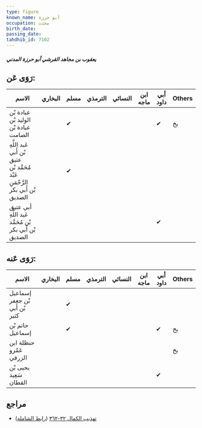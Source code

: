 ```yaml
---
type: figure
known_name: أبو حرزة
occupation: محدث
birth_date:
passing_date:
tahdhib_id: 7102
---
```

##### يعقوب بن مجاهد القرشي أبو حرزة المدني

## رَوَى عَن:
| الاسم                                                                         | البخاري | مسلم | الترمذي | النسائي | ابن ماجه | أبي داود | Others |
| ----------------------------------------------------------------------------- | ------- | ---- | ------- | ------- | -------- | -------- | ------ |
| عبادة بْن الوليد بْن عبادة بْن الصامت                                         |         | ✔    |         |         |          | ✔        | بخ     |
| عَبد اللَّهِ بْن أَبي عتيق مُحَمَّد بْن عَبْد الرَّحْمَنِ بْن أَبي بكر الصديق |         | ✔    |         |         |          |          |        |
| أبي عتيق عَبد اللَّهِ بْن مُحَمَّد بْن أَبي بكر الصديق                        |         |      |         |         |          | ✔        |        |
## رَوَى عَنه:
| الاسم                          | البخاري | مسلم | الترمذي | النسائي | ابن ماجه | أبي داود | Others |
| ------------------------------ | ------- | ---- | ------- | ------- | -------- | -------- | ------ |
| إسماعيل بْن جعفر بْن أَبي كثير |         | ✔    |         |         |          |          |        |
| حاتم بْن إسماعيل               |         | ✔    |         |         |          | ✔        | بخ     |
| حنظلة ابن عَمْرو الزرقي        |         |      |         |         |          |          | بخ     |
| يحيى بْن سَعِيد القطان         |         |      |         |         |          | ✔        |        |
## مراجع
- [تهذيب الكمال ٣٢-٣٦٢](obsidian://open?vault=Tahdhib-al-Kamal&file=Figures/٧١٠٢-يعقوب%20بن%20مجاهد%20القرشي%20أبو%20حرزة%20المدني) ([رابط الشاملة](https://shamela.ws/book/3722/17476))